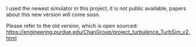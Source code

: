 I used the newest simulator in this project, it is not public available, papers about this new version will come soon.

Please refer to the old version, which is open sourced:
https://engineering.purdue.edu/ChanGroup/project_turbulence_TurbSim_v2.html

